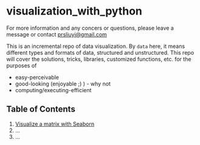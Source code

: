 # visualization_with_python

For more information and any concers or questions, please leave a message or contact prsliuyi@gmail.com

This is an incremental repo of data visualization. By `data` here, it means different types and formats of data, structured and unstructured. This repo will cover the solutions, tricks, libraries, customized functions, etc. for the purposes of 
- easy-perceivable
- good-looking (enjoyable ;) ) - why not
- computing/executing-efficient

## Table of Contents
1. [Visualize a matrix with Seaborn](https://github.com/yiliu-coding/visualization_with_python/blob/master/numpy_array_sns_pairplot.ipynb)
2. ...
3. ...